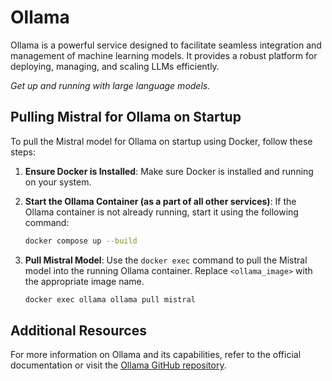 # Ollama

Ollama is a powerful service designed to facilitate seamless integration and management of machine learning models. It provides a robust platform for deploying, managing, and scaling LLMs efficiently.

*Get up and running with large language models.*

## Pulling Mistral for Ollama on Startup

To pull the Mistral model for Ollama on startup using Docker, follow these steps:

1. **Ensure Docker is Installed**: Make sure Docker is installed and running on your system.

2. **Start the Ollama Container (as a part of all other services)**: If the Ollama container is not already running, start it using the following command:
    ```sh
    docker compose up --build
    ```

3. **Pull Mistral Model**: Use the `docker exec` command to pull the Mistral model into the running Ollama container. Replace `<ollama_image>` with the appropriate image name.
    ```sh
    docker exec ollama ollama pull mistral
    ```

## Additional Resources

For more information on Ollama and its capabilities, refer to the official documentation or visit the [Ollama GitHub repository](https://github.com/ollama/ollama).
